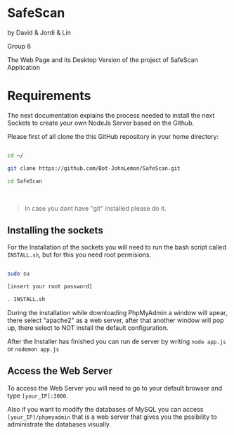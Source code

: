 # SafeScan

by David & Jordi & Lin

Group 6

The Web Page and its Desktop Version of the project of SafeScan Application

# Requirements

The next documentation explains the process needed to install the next Sockets to create your own NodeJs Server based on the Github.

Please first of all clone the this GitHub repository in your home directory:


```sh

cd ~/

git clone https://github.com/Bot-JohnLemon/SafeScan.git

cd SafeScan

```

<br>

>In case you dont have "git" installed please do it.



## Installing the sockets 

For the Installation of the sockets you will need to run the bash script called `INSTALL.sh`, but for this you need root permisions.

 ```sh

sudo su

[insert your root password]

. INSTALL.sh

```


During the installation while downloading PhpMyAdmin a window will apear, there select "apache2" as a web server, after that another window will pop up, there select to NOT install the default configuration.

After the Installer has finished you can run de server by writing `node app.js` or `nodemon app.js`

## Access the Web Server

To access the Web Server you will need to go to your default browser and type `[your_IP]:3000`.

Also if you want to modify the databases of MySQL you can access `[your_IP]/phpmyadmin` that is a web server that gives you the pssibility to administrate the databases visually. 

